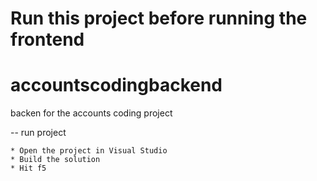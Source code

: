 # Run this project before running the frontend

# accountscodingbackend
backen for the accounts coding project

-- run project

	* Open the project in Visual Studio
	* Build the solution
	* Hit f5
